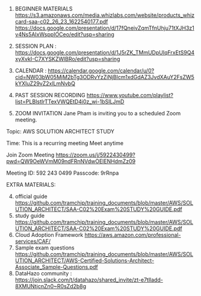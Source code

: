 1. BEGINNER MATERIALS
https://s3.amazonaws.com/media.whizlabs.com/website/products_whizcard-saa-c02_26_23_1622540177.pdf
https://docs.google.com/presentation/d/17fQneivZqmTfnUhju71tXJH3z1v4Ns5AIxWsppIOCeo/edit?usp=sharing

2. SESSION PLAN : https://docs.google.com/presentation/d/1J5rZK_TMmUDpUIqFrxEtS9Q4xyXvkI-C7XYSKZWlBRo/edit?usp=sharing
3. CALENDAR : https://calendar.google.com/calendar/u/0?cid=NW03bW05MjM2bTg3ODRvYzZiNjBlcm1xdGdAZ3JvdXAuY2FsZW5kYXIuZ29vZ2xlLmNvbQ

4. PAST SESSION RECORDING
https://www.youtube.com/playlist?list=PLBIstIrTTexVWQEtD4i0z_wi-1bSILJmD

5. ZOOM INVITATION
Jane Pham is inviting you to a scheduled Zoom meeting.

Topic: AWS SOLUTION ARCHITECT STUDY

Time: This is a recurring meeting Meet anytime

Join Zoom Meeting
https://zoom.us/j/5922430499?pwd=QW9OeWVmM09ndFRnNVdwOElENHdmZz09

Meeting ID: 592 243 0499
Passcode: 9rRnpa



EXTRA MATERIALS:
      
4. official guide https://github.com/tramchip/training_documents/blob/master/AWS/SOLUTION_ARCHITECT/SAA-C02%20Exam%20STUDY%20GUIDE.pdf
5. study guide https://github.com/tramchip/training_documents/blob/master/AWS/SOLUTION_ARCHITECT/SAA-C02%20Exam%20STUDY%20GUIDE.pdf
6. Cloud Adoption Framework https://aws.amazon.com/professional-services/CAF/
7. Sample exam questions https://github.com/tramchip/training_documents/blob/master/AWS/SOLUTION_ARCHITECT/AWS-Certified-Solutions-Architect-Associate_Sample-Questions.pdf
8. DataHazo community : https://join.slack.com/t/datahazo/shared_invite/zt-e7tlladd-8XMUNtjcnZn0~R0sZd2b8g
